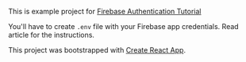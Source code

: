 This is example project for [Firebase Authentication Tutorial](http://maksimivanov.com/posts/firebase-react-tutorial)

You'll have to create `.env` file with your Firebase app credentials. Read article for the instructions.

This project was bootstrapped with [Create React App](https://github.com/facebookincubator/create-react-app).
